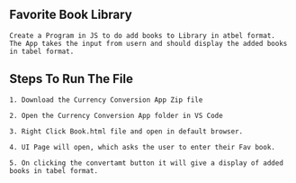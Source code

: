 ## Favorite Book Library

    Create a Program in JS to do add books to Library in atbel format. 
    The App takes the input from usern and should display the added books in tabel format.
    
## Steps To Run The File

    1. Download the Currency Conversion App Zip file

    2. Open the Currency Conversion App folder in VS Code

    3. Right Click Book.html file and open in default browser.

    4. UI Page will open, which asks the user to enter their Fav book. 
    
    5. On clicking the convertamt button it will give a display of added books in tabel format.
